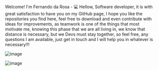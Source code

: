 Welcome!
I'm Fernando da Rosa - 💻
Hellow, Software developer, it is with great satisfaction to have you on my GitHub page, I hope you like the repositories you find here, feel free to download and even contribute with ideas for improvements, as teamwork is one of the things that most motivate me, knowing this phase that we are all living in, we know that distance is necessary, but we Devs must stay together, so feel free, any questions I am available, just get in touch and I will help you in whatever is necessary!!!

![image](https://user-images.githubusercontent.com/92546773/175122646-991374f5-8361-4f04-8791-e1848f106c5d.png)

![image](https://user-images.githubusercontent.com/92546773/175124019-653b6e3f-9854-4251-9d82-330bd80f0777.png)
